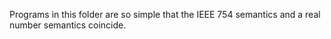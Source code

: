 Programs in this folder are so simple that the IEEE 754 semantics and a real number semantics coincide.

